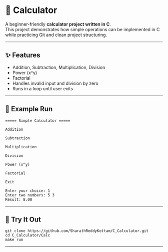 # 🧮 Calculator

A beginner-friendly **calculator project written in C**.  
This project demonstrates how simple operations can be implemented in C while practicing Git and clean project structuring.

---

## ✨ Features
- Addition, Subtraction, Multiplication, Division  
- Power (x^y)  
- Factorial  
- Handles invalid input and division by zero  
- Runs in a loop until user exits  

---

## 📖 Example Run
```
===== Simple Calculator =====

Addition

Subtraction

Multiplication

Division

Power (x^y)

Factorial

Exit

Enter your choice: 1
Enter two numbers: 5 3
Result: 8.00
```
---

## 🚀 Try It Out
```
git clone https://github.com/SharathReddyKottam/C_Calculator.git
cd C_Calculator/Calc
make run
```
---
